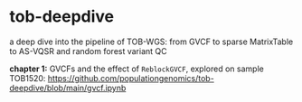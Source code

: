 # tob-deepdive
a deep dive into the pipeline of TOB-WGS: from GVCF to sparse MatrixTable to AS-VQSR and random forest variant QC

**chapter 1:** GVCFs and the effect of `ReblockGVCF`, explored on sample TOB1520:
https://github.com/populationgenomics/tob-deepdive/blob/main/gvcf.ipynb

